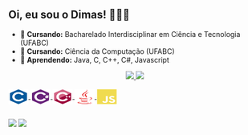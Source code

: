 ## Oi, eu sou o Dimas! 🧑🏻‍💻

- 🧠 **Cursando:** Bacharelado Interdisciplinar em Ciência e Tecnologia (UFABC)
- 🧠 **Cursando:** Ciência da Computação (UFABC)
- 🌱 **Aprendendo:** Java, C, C++, C#, Javascript

<div align="center">
  <a href="https://github.com/dimas-castro">
  <img height="140em" src="https://github-readme-stats.vercel.app/api?username=dimas-castro&show_icons=true&theme=tokyonight&include_all_commits=true&count_private=true&locale=pt-br"/>
  <img height="140em" src="https://github-readme-stats.vercel.app/api/top-langs/?username=dimas-castro&layout=compact&langs_count=7&theme=tokyonight&locale=pt-br"/>
</div>

<div style="display: inline_block"><br>
  <img align="center" alt="Dimas-Js" height="30" width="40" src="https://raw.githubusercontent.com/devicons/devicon/master/icons/c/c-plain.svg">
  <img align="center" alt="Dimas-Ts" height="30" width="40" src="https://raw.githubusercontent.com/devicons/devicon/master/icons/csharp/csharp-plain.svg">
  <img align="center" alt="Dimas-React" height="30" width="40" src="https://raw.githubusercontent.com/devicons/devicon/master/icons/cplusplus/cplusplus-original.svg">
  <img align="center" alt="Dimas-HTML" height="30" width="40" src="https://raw.githubusercontent.com/devicons/devicon/master/icons/java/java-plain.svg">
  <img align="center" alt="Dimas-CSS" height="30" width="40" src="https://raw.githubusercontent.com/devicons/devicon/master/icons/javascript/javascript-plain.svg">
</div>

  ##
 
<div> 
  <a href="https://instagram.com/dimascastrof" target="_blank"><img src="https://img.shields.io/badge/-Instagram-%23E4405F?style=for-the-badge&logo=instagram&logoColor=white" target="_blank"></a>
  <a href = "mailto:dimasdecastrofilho@outlook.com"><img src="https://img.shields.io/badge/-Email-%23333?style=for-the-badge&logo=microsoftoutlook&logoColor=white" target="_blank"></a>
</div>
